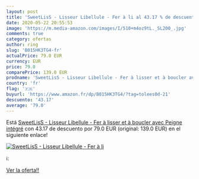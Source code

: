 ```yaml
---
layout: post
title: 'SweetLisS - Lisseur Libellule - Fer à li al 43.17 % de descuento'
date: 2020-05-22 20:55:53
image: 'https://m.media-amazon.com/images/I/510+m4oz9tL._SL200_.jpg'
comments: true
category: ofertas
author: ring
slug: 'B015HK3TG4-fr'
actualPrice: 79.0 EUR
currency: EUR
price: 79.0
comparePrice: 139.0 EUR
prodname: 'SweetLisS - Lisseur Libellule - Fer à lisser et à boucler avec Peigne intégré'
country: 'fr'
flag: '🇫🇷'
buyurl: 'https://www.amazon.fr/dp/B015HK3TG4/?tag=tolees0d-21'
descuento: '43.17'
average: '79.0'
---
```


Está [SweetLisS - Lisseur Libellule - Fer à lisser et à boucler avec Peigne intégré](https://www.amazon.fr/dp/B015HK3TG4/?tag=tolees0d-21) con 43.17 de descuento por 79.0 EUR (original: 139.0 EUR) en el siguiente enlace!

[![SweetLisS - Lisseur Libellule - Fer à li](https://m.media-amazon.com/images/I/510+m4oz9tL._SL200_.jpg)](https://www.amazon.fr/dp/B015HK3TG4/?tag=tolees0d-21)

ℹ️:


[Ver la oferta!!](https://www.amazon.fr/dp/B015HK3TG4/?tag=tolees0d-21)

